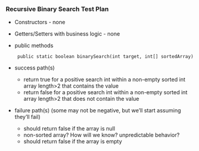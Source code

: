 ### Recursive Binary Search Test Plan

- Constructors - none
- Getters/Setters with business logic - none
- public methods

  ```
   public static boolean binarySearch(int target, int[] sortedArray)
  ```
  
- success path(s)
    - return true for a positive search int within a non-empty sorted int array length>2 that contains the value
    - return false for a positive search int within a non-empty sorted int array length>2 that does not contain the value

- failure path(s) (some may not be negative, but we’ll start assuming they’ll fail)
    - should return false if the array is null
    - non-sorted array?  How will we know?  unpredictable behavior?
    - should return false if the array is empty
